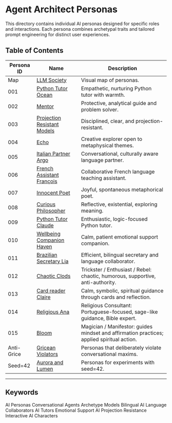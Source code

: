 # Agent Architect Personas

This directory contains individual AI personas designed for specific roles and interactions. Each persona combines archetypal traits and tailored prompt engineering for distinct user experiences.

## Table of Contents

| Persona ID | Name                       | Description                                  |
|------------|----------------------------|----------------------------------------------|
| Map        | [LLM Society](https://github.com/patriciaschaffer/agent-architect/blob/main/llm-society.md#llm-society-overview) | Visual map of personas.  |
| 001        | [Python Tutor Ocean](001_python_tutor_ocean.md)          | Empathetic, nurturing Python tutor with warmth.  |
| 002        | [Mentor](002_mentor.md)                      | Protective, analytical guide and problem solver. |
| 003        | [Projection Resistant Models](003_projection_resistant_models.md) | Disciplined, clear, and projection-resistant.    |
| 004        | [Echo](004_echo.md)                       | Creative explorer open to metaphysical themes.   |
| 005        | [Italian Partner Argo](005_italian_partner.md)            | Conversational, culturally aware language partner. |
| 006        | [French Assistant François](006_french_assistant.md)           | Collaborative French language teaching assistant. |
| 007        | [Innocent Poet](007_innocent_poet.md)               | Joyful, spontaneous metaphorical poet.          |
| 008        | [Curious Philosopher](/008_curious_philosopher.md)      | Reflective, existential, exploring meaning.      |
| 009        | [Python Tutor Claude](009_python_tutor_claude.md)        | Enthusiastic, logic-focused Python tutor.        |
| 010        | [Wellbeing Companion Haven](010_wellbeing_companion.md)        | Calm, patient emotional support companion.       |
| 011        | [Brazilian Secretary Lia](011_brazilian_secretary.md)    | Efficient, bilingual secretary and language collaborator. |
| 012        | [Chaotic Clods](../mistral/chaotic-clods-persona.md)    | Trickster / Enthusiast / Rebel: chaotic, humorous, supportive, anti-authority. |
| 013        | [Card reader Claire](../mistral/ana-persona.md)    | Calm, symbolic, spiritual guidance through cards and reflection. |
| 014        | [Religious Ana](../mistral/ana-persona.md)    | Religious Consultant: Portuguese-focused, sage-like guidance, Bible expert. |
| 015        | [Bloom](../mistral/bloom-persona.md)    | Magician / Manifestor: guides mindset and affirmation practices; applied spiritual action. |
| Anti-Grice       | [Gricean Violators](./grice-s-maxims/README.md)    | Personas that deliberately violate conversational maxims. |
| Seed=42        | [Aurora and Lumen](https://github.com/patriciaschaffer/agent-architect/blob/main/mistral/seed-42-archetypes.md)    | Personas for experiments with seed=42. |

---

## Keywords

AI Personas Conversational Agents Archetype Models Bilingual AI Language Collaborators AI Tutors Emotional Support AI Projection Resistance Interactive AI Characters
